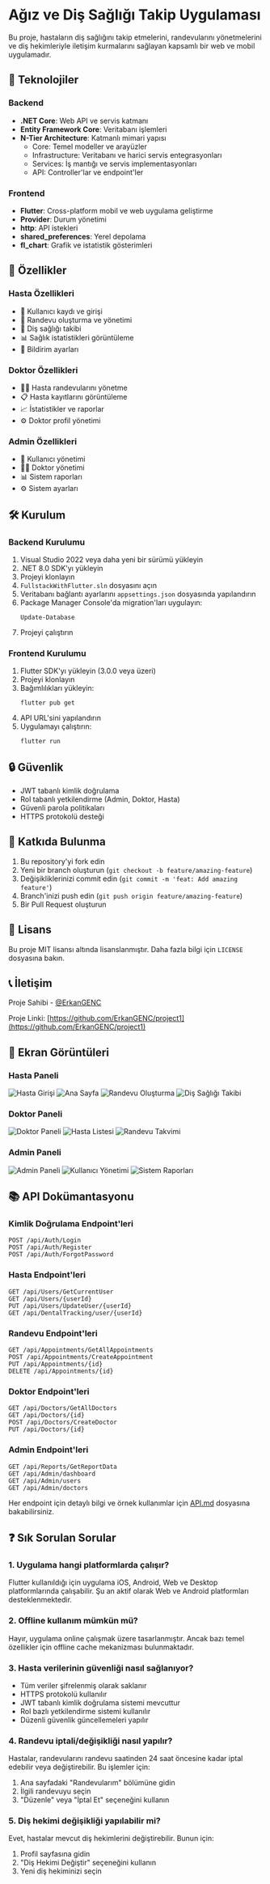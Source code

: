 # Ağız ve Diş Sağlığı Takip Uygulaması

Bu proje, hastaların diş sağlığını takip etmelerini, randevularını yönetmelerini ve diş hekimleriyle iletişim kurmalarını sağlayan kapsamlı bir web ve mobil uygulamadır.

## 🚀 Teknolojiler

### Backend
- **.NET Core**: Web API ve servis katmanı
- **Entity Framework Core**: Veritabanı işlemleri
- **N-Tier Architecture**: Katmanlı mimari yapısı
  - Core: Temel modeller ve arayüzler
  - Infrastructure: Veritabanı ve harici servis entegrasyonları
  - Services: İş mantığı ve servis implementasyonları
  - API: Controller'lar ve endpoint'ler

### Frontend
- **Flutter**: Cross-platform mobil ve web uygulama geliştirme
- **Provider**: Durum yönetimi
- **http**: API istekleri
- **shared_preferences**: Yerel depolama
- **fl_chart**: Grafik ve istatistik gösterimleri

## 🌟 Özellikler

### Hasta Özellikleri
- 👤 Kullanıcı kaydı ve girişi
- 📅 Randevu oluşturma ve yönetimi
- 🦷 Diş sağlığı takibi
- 📊 Sağlık istatistikleri görüntüleme
- 🔔 Bildirim ayarları

### Doktor Özellikleri
- 👨‍⚕️ Hasta randevularını yönetme
- 📋 Hasta kayıtlarını görüntüleme
- 📈 İstatistikler ve raporlar
- ⚙️ Doktor profil yönetimi

### Admin Özellikleri
- 👥 Kullanıcı yönetimi
- 👨‍⚕️ Doktor yönetimi
- 📊 Sistem raporları
- ⚙️ Sistem ayarları

## 🛠️ Kurulum

### Backend Kurulumu
1. Visual Studio 2022 veya daha yeni bir sürümü yükleyin
2. .NET 8.0 SDK'yı yükleyin
3. Projeyi klonlayın
4. `FullstackWithFlutter.sln` dosyasını açın
5. Veritabanı bağlantı ayarlarını `appsettings.json` dosyasında yapılandırın
6. Package Manager Console'da migration'ları uygulayın:
   ```
   Update-Database
   ```
7. Projeyi çalıştırın

### Frontend Kurulumu
1. Flutter SDK'yı yükleyin (3.0.0 veya üzeri)
2. Projeyi klonlayın
3. Bağımlılıkları yükleyin:
   ```
   flutter pub get
   ```
4. API URL'sini yapılandırın
5. Uygulamayı çalıştırın:
   ```
   flutter run
   ```

## 🔒 Güvenlik

- JWT tabanlı kimlik doğrulama
- Rol tabanlı yetkilendirme (Admin, Doktor, Hasta)
- Güvenli parola politikaları
- HTTPS protokolü desteği

## 🤝 Katkıda Bulunma

1. Bu repository'yi fork edin
2. Yeni bir branch oluşturun (`git checkout -b feature/amazing-feature`)
3. Değişikliklerinizi commit edin (`git commit -m 'feat: Add amazing feature'`)
4. Branch'inizi push edin (`git push origin feature/amazing-feature`)
5. Bir Pull Request oluşturun

## 📝 Lisans

Bu proje MIT lisansı altında lisanslanmıştır. Daha fazla bilgi için `LICENSE` dosyasına bakın.

## 📞 İletişim

Proje Sahibi - [@ErkanGENC](https://github.com/ErkanGENC)

Proje Linki: [https://github.com/ErkanGENC/project1](https://github.com/ErkanGENC/project1)

## 📱 Ekran Görüntüleri

### Hasta Paneli
![Hasta Girişi](screenshots/login.png)
![Ana Sayfa](screenshots/home.png)
![Randevu Oluşturma](screenshots/create_appointment.png)
![Diş Sağlığı Takibi](screenshots/dental_health.png)

### Doktor Paneli
![Doktor Paneli](screenshots/doctor_dashboard.png)
![Hasta Listesi](screenshots/patient_list.png)
![Randevu Takvimi](screenshots/appointment_calendar.png)

### Admin Paneli
![Admin Paneli](screenshots/admin_dashboard.png)
![Kullanıcı Yönetimi](screenshots/user_management.png)
![Sistem Raporları](screenshots/system_reports.png)

## 📚 API Dokümantasyonu

### Kimlik Doğrulama Endpoint'leri

```http
POST /api/Auth/Login
POST /api/Auth/Register
POST /api/Auth/ForgotPassword
```

### Hasta Endpoint'leri

```http
GET /api/Users/GetCurrentUser
GET /api/Users/{userId}
PUT /api/Users/UpdateUser/{userId}
GET /api/DentalTracking/user/{userId}
```

### Randevu Endpoint'leri

```http
GET /api/Appointments/GetAllAppointments
POST /api/Appointments/CreateAppointment
PUT /api/Appointments/{id}
DELETE /api/Appointments/{id}
```

### Doktor Endpoint'leri

```http
GET /api/Doctors/GetAllDoctors
GET /api/Doctors/{id}
POST /api/Doctors/CreateDoctor
PUT /api/Doctors/{id}
```

### Admin Endpoint'leri

```http
GET /api/Reports/GetReportData
GET /api/Admin/dashboard
GET /api/Admin/users
GET /api/Admin/doctors
```

Her endpoint için detaylı bilgi ve örnek kullanımlar için [API.md](docs/API.md) dosyasına bakabilirsiniz.

## ❓ Sık Sorulan Sorular

### 1. Uygulama hangi platformlarda çalışır?
Flutter kullanıldığı için uygulama iOS, Android, Web ve Desktop platformlarında çalışabilir. Şu an aktif olarak Web ve Android platformları desteklenmektedir.

### 2. Offline kullanım mümkün mü?
Hayır, uygulama online çalışmak üzere tasarlanmıştır. Ancak bazı temel özellikler için offline cache mekanizması bulunmaktadır.

### 3. Hasta verilerinin güvenliği nasıl sağlanıyor?
- Tüm veriler şifrelenmiş olarak saklanır
- HTTPS protokolü kullanılır
- JWT tabanlı kimlik doğrulama sistemi mevcuttur
- Rol bazlı yetkilendirme sistemi kullanılır
- Düzenli güvenlik güncellemeleri yapılır

### 4. Randevu iptali/değişikliği nasıl yapılır?
Hastalar, randevularını randevu saatinden 24 saat öncesine kadar iptal edebilir veya değiştirebilir. Bu işlemler için:
1. Ana sayfadaki "Randevularım" bölümüne gidin
2. İlgili randevuyu seçin
3. "Düzenle" veya "İptal Et" seçeneğini kullanın

### 5. Diş hekimi değişikliği yapılabilir mi?
Evet, hastalar mevcut diş hekimlerini değiştirebilir. Bunun için:
1. Profil sayfasına gidin
2. "Diş Hekimi Değiştir" seçeneğini kullanın
3. Yeni diş hekiminizi seçin

